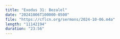 ```yaml
---
title: "Exodus 31: Bezalel"
date: "20241006T100000-0500"
file: "https://cflcn.org/sermons/2024-10-06.m4a"
length: "11142194"
duration: "23:56"
---
```

